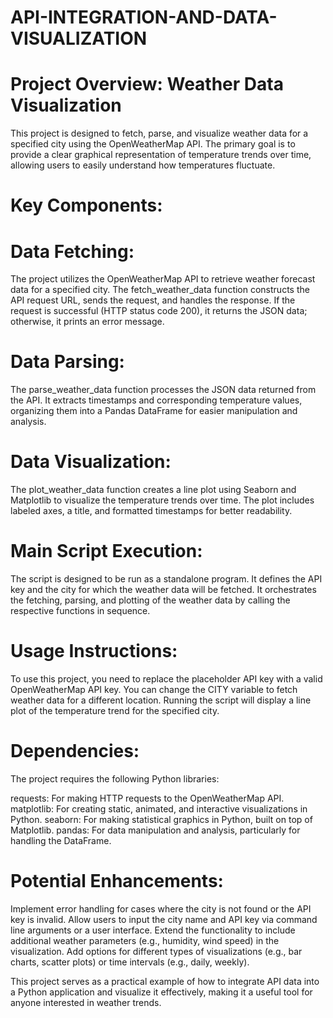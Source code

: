 # API-INTEGRATION-AND-DATA-VISUALIZATION







# Project Overview: Weather Data Visualization
This project is designed to fetch, parse, and visualize weather data for a specified city using the OpenWeatherMap API. 
The primary goal is to provide a clear graphical representation of temperature trends over time, allowing users to easily understand how temperatures fluctuate.

# Key Components:

# Data Fetching:

The project utilizes the OpenWeatherMap API to retrieve weather forecast data for a specified city.
The fetch_weather_data function constructs the API request URL, sends the request, and handles the response.
If the request is successful (HTTP status code 200), it returns the JSON data; otherwise, it prints an error message.

# Data Parsing:

The parse_weather_data function processes the JSON data returned from the API.
It extracts timestamps and corresponding temperature values, organizing them into a Pandas DataFrame for easier manipulation and analysis.

# Data Visualization:

The plot_weather_data function creates a line plot using Seaborn and Matplotlib to visualize the temperature trends over time.
The plot includes labeled axes, a title, and formatted timestamps for better readability.

# Main Script Execution:

The script is designed to be run as a standalone program.
It defines the API key and the city for which the weather data will be fetched.
It orchestrates the fetching, parsing, and plotting of the weather data by calling the respective functions in sequence.

# Usage Instructions:

To use this project, you need to replace the placeholder API key with a valid OpenWeatherMap API key.
You can change the CITY variable to fetch weather data for a different location.
Running the script will display a line plot of the temperature trend for the specified city.

# Dependencies:

The project requires the following Python libraries:

requests: For making HTTP requests to the OpenWeatherMap API.
matplotlib: For creating static, animated, and interactive visualizations in Python.
seaborn: For making statistical graphics in Python, built on top of Matplotlib.
pandas: For data manipulation and analysis, particularly for handling the DataFrame.

# Potential Enhancements:

Implement error handling for cases where the city is not found or the API key is invalid.
Allow users to input the city name and API key via command line arguments or a user interface.
Extend the functionality to include additional weather parameters (e.g., humidity, wind speed) in the visualization.
Add options for different types of visualizations (e.g., bar charts, scatter plots) or time intervals (e.g., daily, weekly).

This project serves as a practical example of how to integrate API data into a Python application and visualize it effectively, making it a useful tool for anyone interested in weather trends.




